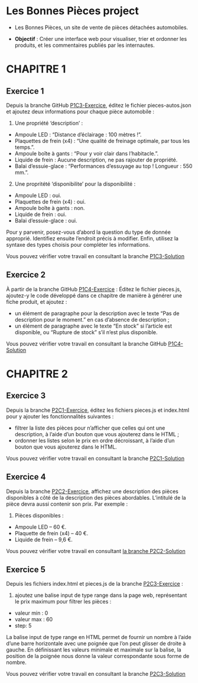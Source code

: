 # Les Bonnes Pièces project

- Les Bonnes Pièces, un site de vente de pièces détachées automobiles.

- **Objectif** : Créer une interface web pour visualiser, trier et ordonner les produits, et les commentaires publiés par les internautes.

# CHAPITRE 1

## Exercice 1

Depuis la branche GitHub [P1C3-Exercice](https://github.com/OpenClassrooms-Student-Center/7697016-Front-End.1/blob/P1C3-Exercice/pieces-autos.json), éditez le fichier pieces-autos.json et ajoutez deux informations pour chaque pièce automobile :

1. Une propriété ‘description’ :

- Ampoule LED : “Distance d’éclairage : 100 mètres !”.
- Plaquettes de frein (x4) : “Une qualité de freinage optimale, par tous les temps.”.
- Ampoule boîte à gants : “Pour y voir clair dans l’habitacle.”.
- Liquide de frein : Aucune description, ne pas rajouter de propriété.
- Balai d’essuie-glace : “Performances d’essuyage au top ! Longueur : 550 mm.”.

2. Une propritété ‘disponibilite’ pour la disponibilité :

- Ampoule LED : oui.
- Plaquettes de frein (x4) : oui.
- Ampoule boîte à gants : non.
- Liquide de frein : oui.
- Balai d’essuie-glace : oui.

Pour y parvenir, posez-vous d’abord la question du type de donnée approprié. Identifiez ensuite l’endroit précis à modifier. Enfin, utilisez la syntaxe des types choisis pour compléter les informations.

Vous pouvez vérifier votre travail en consultant la branche [P1C3-Solution](https://github.com/OpenClassrooms-Student-Center/7697016-Front-End.1/blob/P1C3-Solution/pieces-autos.json)

## Exercice 2

À partir de la branche GitHub [P1C4-Exercice](https://github.com/OpenClassrooms-Student-Center/7697016-Front-End.1/blob/P1C4-Exercice/pieces.js) :
Éditez le fichier pieces.js, ajoutez-y le code développé dans ce chapitre de manière à générer une fiche produit, et ajoutez :

- un élément de paragraphe pour la description avec le texte “Pas de description pour le moment.” en cas d’absence de description ;
- un élément de paragraphe avec le texte “En stock” si l’article est disponible, ou “Rupture de stock” s’il n’est plus disponible.

Vous pouvez vérifier votre travail en consultant la branche GitHub [P1C4-Solution](https://github.com/OpenClassrooms-Student-Center/7697016-Front-End.1/blob/P1C4-Solution/pieces.js)

# CHAPITRE 2

## Exercice 3

Depuis la branche [P2C1-Exercice](https://github.com/OpenClassrooms-Student-Center/7697016-Front-End.1/tree/P2C1-Exercice), éditez les fichiers pieces.js et index.html pour y ajouter les fonctionnalités suivantes :

- filtrer la liste des pièces pour n’afficher que celles qui ont une description, à l’aide d’un bouton que vous ajouterez dans le HTML ;
- ordonner les listes selon le prix en ordre décroissant, à l’aide d’un bouton que vous ajouterez dans le HTML.

Vous pouvez vérifier votre travail en consultant la branche [P2C1-Solution](https://github.com/OpenClassrooms-Student-Center/7697016-Front-End.1/tree/P2C1-Solution)

## Exercice 4

Depuis la branche [P2C2-Exercice](https://github.com/OpenClassrooms-Student-Center/7697016-Front-End.1/tree/P2C2-Exercice), affichez une description des pièces disponibles à côté de la description des pièces abordables. L’intitulé de la pièce devra aussi contenir son prix. Par exemple :

1. Pièces disponibles :

- Ampoule LED – 60 €.
- Plaquette de frein (x4) – 40 €.
- Liquide de frein – 9,6 €.

Vous pouvez vérifier votre travail en consultant [la branche P2C2-Solution](https://github.com/OpenClassrooms-Student-Center/7697016-Front-End.1/tree/P2C2-Solution)

## Exercice 5

Depuis les fichiers index.html et pieces.js de la branche [P2C3-Exercice](https://github.com/OpenClassrooms-Student-Center/7697016-Front-End.1/tree/P2C3-Exercice) :

1. ajoutez une balise input de type range dans la page web, représentant le prix maximum pour filtrer les pièces :

- valeur min : 0
- valeur max : 60
- step: 5

La balise input de type range en HTML permet de fournir un nombre à l’aide d’une barre horizontale avec une poignée que l’on peut glisser de droite à gauche. En définissant les valeurs minimale et maximale sur la balise, la position de la poignée nous donne la valeur correspondante sous forme de nombre.

Vous pouvez vérifier votre travail en consultant la branche [P2C3-Solution](https://github.com/OpenClassrooms-Student-Center/7697016-Front-End.1/tree/P2C3-Solution)
